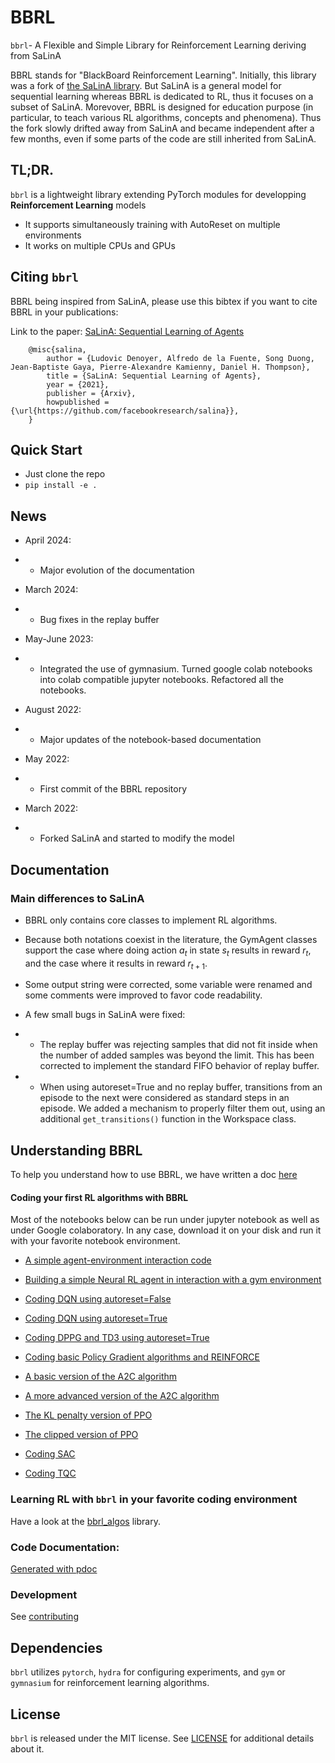 # BBRL

`bbrl`- A Flexible and Simple Library for Reinforcement Learning deriving from SaLinA

BBRL stands for "BlackBoard Reinforcement Learning". Initially, this library was a fork of [the SaLinA library](https://github.com/facebookresearch/salina). 
But SaLinA is a general model for sequential learning whereas BBRL is dedicated to RL, thus it focuses on a subset of SaLinA. 
Morevover, BBRL is designed for education purpose (in particular, to teach various RL algorithms, concepts and phenomena). 
Thus the fork slowly drifted away from SaLinA and became independent after a few months, even if some parts of the code are still inherited from SaLinA.

## TL;DR.

`bbrl` is a lightweight library extending PyTorch modules for developping **Reinforcement Learning** models
* It supports simultaneously training with AutoReset on multiple environments
* It works on multiple CPUs and GPUs

## Citing `bbrl`

BBRL being inspired from SaLinA, please use this bibtex if you want to cite BBRL in your publications:

Link to the paper: [SaLinA: Sequential Learning of Agents](https://arxiv.org/abs/2110.07910)

```
    @misc{salina,
        author = {Ludovic Denoyer, Alfredo de la Fuente, Song Duong, Jean-Baptiste Gaya, Pierre-Alexandre Kamienny, Daniel H. Thompson},
        title = {SaLinA: Sequential Learning of Agents},
        year = {2021},
        publisher = {Arxiv},
        howpublished = {\url{https://github.com/facebookresearch/salina}},
    }

```

## Quick Start

* Just clone the repo
* `pip install -e .`


## News

* April 2024:
* * Major evolution of the documentation

* March 2024:
* * Bug fixes in the replay buffer

* May-June 2023:
* * Integrated the use of gymnasium. Turned google colab notebooks into colab compatible jupyter notebooks. Refactored all the notebooks. 

* August 2022:
* * Major updates of the notebook-based documentation

* May 2022:
* * First commit of the BBRL repository

* March 2022:
* * Forked SaLinA and started to modify the model

## Documentation

### Main differences to SaLinA

- BBRL only contains core classes to implement RL algorithms.

- Because both notations coexist in the literature, the GymAgent classes support the case where doing action $a_t$ in state $s_t$ results in reward $r_t$, and the case where it results in reward $r_{t+1}$.

- Some output string were corrected, some variable were renamed and some comments were improved to favor code readability.

- A few small bugs in SaLinA were fixed:

* * The replay buffer was rejecting samples that did not fit inside when the number of added samples was beyond the limit. This has been corrected to implement the standard FIFO behavior of replay buffer.

* * When using autoreset=True and no replay buffer, transitions from an episode to the next were considered as standard steps in an episode. We added a mechanism to properly filter them out, using an additional `get_transitions()` function in the Workspace class.

## Understanding BBRL

To help you understand how to use BBRL, we have written a doc [here](docs/index.html)

#### Coding your first RL algorithms with BBRL

Most of the notebooks below can be run under jupyter notebook as well as under Google colaboratory. In any case, download it on your disk and run it with your favorite notebook environment.

- [A simple agent-environment interaction code](https://colab.research.google.com/drive/1gSdkOBPkIQi_my9TtwJ-qWZQS0b2X7jt?usp=sharing)

- [Building a simple Neural RL agent in interaction with a gym environment](https://colab.research.google.com/drive/1Ui481r47fNHCQsQfKwdoNEVrEiqAEokh?usp=sharing)

- [Coding DQN using autoreset=False](http://master-dac.isir.upmc.fr/rld/rl/03-1-dqn-introduction.student.ipynb)

- [Coding DQN using autoreset=True](http://master-dac.isir.upmc.fr/rld/rl/03-2-dqn-full.student.ipynb)

- [Coding DPPG and TD3 using autoreset=True](http://master-dac.isir.upmc.fr/rld/rl/04-ddpg-td3.student.ipynb)

- [Coding basic Policy Gradient algorithms and REINFORCE](http://master-dac.isir.upmc.fr/rld/rl/05-reinforce.student.ipynb)

- [A basic version of the A2C algorithm](http://master-dac.isir.upmc.fr/rld/rl/06-1-a2c_basic.student.ipynb)

- [A more advanced version of the A2C algorithm](http://master-dac.isir.upmc.fr/rld/rl/06-2-a2c_advanced.student.ipynb)

- [The KL penalty version of PPO](http://master-dac.isir.upmc.fr/rld/rl/07-1-ppo_penalty.student.ipynb)

- [The clipped version of PPO](http://master-dac.isir.upmc.fr/rld/rl/07-2-ppo_clip.student.ipynb)

- [Coding SAC](http://master-dac.isir.upmc.fr/rld/rl/08-sac.student.ipynb)

- [Coding TQC](https://colab.research.google.com/drive/1Lg9_M9YwI_E6Xm1on8GY9TLYxLItTSuw?usp=sharing)

### Learning RL with `bbrl` in your favorite coding environment

Have a look at the [bbrl_algos](https://github.com/osigaud/bbrl_algos.git) library.

### Code Documentation:

[Generated with pdoc](https://htmlpreview.github.io/?https://github.com/osigaud/bbrl/blob/master/documentation/bbrl/index.html)

### Development

See [contributing](CONTRIBUTING.md)

## Dependencies

`bbrl` utilizes `pytorch`, `hydra` for configuring experiments, and `gym` or `gymnasium` for reinforcement learning algorithms.

## License

`bbrl` is released under the MIT license. See [LICENSE](LICENSE) for additional details about it.
